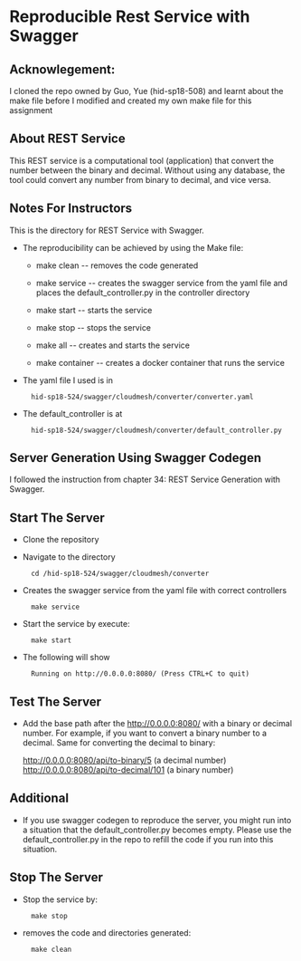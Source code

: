 # Reproducible Rest Service with Swagger 

## Acknowlegement: 
I cloned the repo owned by Guo, Yue (hid-sp18-508) and learnt about the make 
file before I modified and created my own make file for this assignment

## About REST Service
This REST service is a computational tool (application) that convert the number between the binary and decimal. Without using any database, the tool could convert any number from binary to decimal, and vice versa.

## Notes For Instructors 
This is the directory for REST Service with Swagger. 

* The reproducibility can be achieved by using the Make file:
    - make clean -- removes the code generated

    - make service -- creates the swagger service from the yaml file 
    and places the default_controller.py in the controller directory

    - make start  -- starts the service

    - make stop -- stops the service

    - make all -- creates and starts the service
    
    - make container -- creates a docker container that runs the service

* The yaml file I used is in 

        hid-sp18-524/swagger/cloudmesh/converter/converter.yaml
    
* The default_controller is at 

        hid-sp18-524/swagger/cloudmesh/converter/default_controller.py
  


## Server Generation Using Swagger Codegen

I followed the instruction from chapter 34: REST Service Generation with Swagger. 

## Start The Server

* Clone the repository
* Navigate to the directory 

        cd /hid-sp18-524/swagger/cloudmesh/converter
        
* Creates the swagger service from the yaml file with correct controllers
        
        make service
        
* Start the service by execute:

        make start

* The following will show

        Running on http://0.0.0.0:8080/ (Press CTRL+C to quit)
        
## Test The Server
* Add the base path after the http://0.0.0.0:8080/ with a binary or decimal number. For example, if you want to convert a binary number to a decimal. Same for converting the decimal to binary:

	http://0.0.0.0:8080/api/to-binary/5 (a decimal number)
	http://0.0.0.0:8080/api/to-decimal/101 (a binary number)

## Additional
* If you use swagger codegen to reproduce the server, you might run into a situation that the default_controller.py becomes empty. Please use the default_controller.py in the repo to refill the code if you run into this situation.

## Stop The Server

* Stop the service by:

        make stop
        
* removes the code and directories generated:

        make clean
